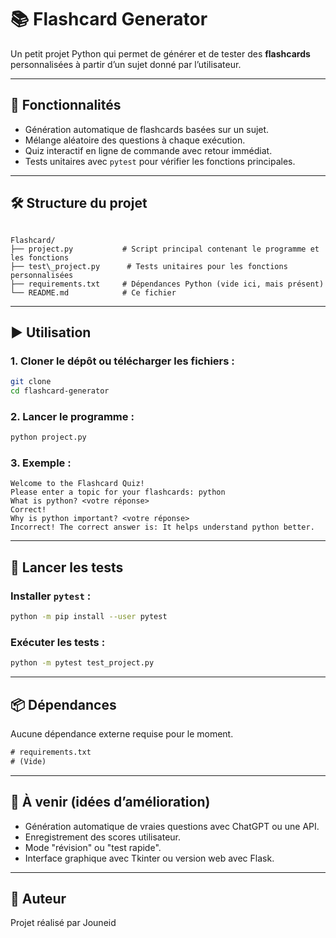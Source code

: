 
# 📚 Flashcard Generator

Un petit projet Python qui permet de générer et de tester des **flashcards** personnalisées à partir d’un sujet donné par l’utilisateur.

---

## 🚀 Fonctionnalités

- Génération automatique de flashcards basées sur un sujet.
- Mélange aléatoire des questions à chaque exécution.
- Quiz interactif en ligne de commande avec retour immédiat.
- Tests unitaires avec `pytest` pour vérifier les fonctions principales.

---

## 🛠️ Structure du projet

```

Flashcard/
├── project.py           # Script principal contenant le programme et les fonctions
├── test\_project.py      # Tests unitaires pour les fonctions personnalisées
├── requirements.txt     # Dépendances Python (vide ici, mais présent)
└── README.md            # Ce fichier

````

---

## ▶️ Utilisation

### 1. Cloner le dépôt ou télécharger les fichiers :
```bash
git clone
cd flashcard-generator
````

### 2. Lancer le programme :

```bash
python project.py
```

### 3. Exemple :

```
Welcome to the Flashcard Quiz!
Please enter a topic for your flashcards: python
What is python? <votre réponse>
Correct!
Why is python important? <votre réponse>
Incorrect! The correct answer is: It helps understand python better.
```

---

## 🧪 Lancer les tests

### Installer `pytest` :

```bash
python -m pip install --user pytest
```

### Exécuter les tests :

```bash
python -m pytest test_project.py
```

---

## 📦 Dépendances

Aucune dépendance externe requise pour le moment.

```txt
# requirements.txt
# (Vide)
```

---

## 📌 À venir (idées d’amélioration)

* Génération automatique de vraies questions avec ChatGPT ou une API.
* Enregistrement des scores utilisateur.
* Mode "révision" ou "test rapide".
* Interface graphique avec Tkinter ou version web avec Flask.

---

## 👤 Auteur

Projet réalisé par Jouneid

